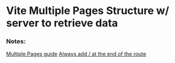 # Vite Multiple Pages Structure w/ server to retrieve data

### Notes:

[Multiple Pages guide](https://vitejs.dev/guide/build.html#multi-page-app)
[Always add / at the end of the route](https://stackoverflow.com/questions/77498366/how-do-i-setup-a-multi-page-app-using-vite)
